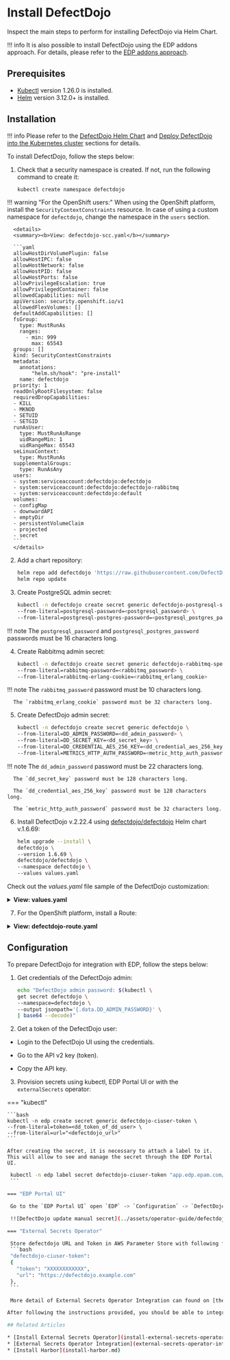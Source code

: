 # Install DefectDojo

Inspect the main steps to perform for installing DefectDojo via Helm Chart.

!!! info
    It is also possible to install DefectDojo using the EDP addons approach. For details, please refer to the [EDP addons approach](https://github.com/epam/edp-cluster-add-ons).

## Prerequisites

* [Kubectl](https://v1-26.docs.kubernetes.io/releases/download/) version 1.26.0 is installed.
* [Helm](https://helm.sh) version 3.12.0+ is installed.

## Installation

!!! info
    Please refer to the [DefectDojo Helm Chart](https://github.com/DefectDojo/django-DefectDojo/tree/master/helm/defectdojo)
    and [Deploy DefectDojo into the Kubernetes cluster](https://github.com/DefectDojo/django-DefectDojo/blob/dev/readme-docs/KUBERNETES.md)
    sections for details.

To install DefectDojo, follow the steps below:

1. Check that a security namespace is created. If not, run the following command to create it:

   ```bash
   kubectl create namespace defectdojo
   ```

  !!! warning "For the OpenShift users:"
      When using the OpenShift platform, install the `SecurityContextConstraints` resource. In case of using a custom namespace for `defectdojo`, change the namespace in the `users` section.<br>

      <details>
      <summary><b>View: defectdojo-scc.yaml</b></summary>

      ```yaml
      allowHostDirVolumePlugin: false
      allowHostIPC: false
      allowHostNetwork: false
      allowHostPID: false
      allowHostPorts: false
      allowPrivilegeEscalation: true
      allowPrivilegedContainer: false
      allowedCapabilities: null
      apiVersion: security.openshift.io/v1
      allowedFlexVolumes: []
      defaultAddCapabilities: []
      fsGroup:
        type: MustRunAs
        ranges:
          - min: 999
            max: 65543
      groups: []
      kind: SecurityContextConstraints
      metadata:
        annotations:
            "helm.sh/hook": "pre-install"
        name: defectdojo
      priority: 1
      readOnlyRootFilesystem: false
      requiredDropCapabilities:
      - KILL
      - MKNOD
      - SETUID
      - SETGID
      runAsUser:
        type: MustRunAsRange
        uidRangeMin: 1
        uidRangeMax: 65543
      seLinuxContext:
        type: MustRunAs
      supplementalGroups:
        type: RunAsAny
      users:
      - system:serviceaccount:defectdojo:defectdojo
      - system:serviceaccount:defectdojo:defectdojo-rabbitmq
      - system:serviceaccount:defectdojo:default
      volumes:
      - configMap
      - downwardAPI
      - emptyDir
      - persistentVolumeClaim
      - projected
      - secret
      ```
      </details>

2. Add a chart repository:

   ```bash
   helm repo add defectdojo 'https://raw.githubusercontent.com/DefectDojo/django-DefectDojo/helm-charts'
   helm repo update
   ```

3. Create PostgreSQL admin secret:

   ```bash
   kubectl -n defectdojo create secret generic defectdojo-postgresql-specific \
   --from-literal=postgresql-password=<postgresql_password> \
   --from-literal=postgresql-postgres-password=<postgresql_postgres_password>
   ```

  !!! note
      The `postgresql_password` and `postgresql_postgres_password` passwords must be 16 characters long.

4. Create Rabbitmq admin secret:

   ```bash
   kubectl -n defectdojo create secret generic defectdojo-rabbitmq-specific \
   --from-literal=rabbitmq-password=<rabbitmq_password> \
   --from-literal=rabbitmq-erlang-cookie=<rabbitmq_erlang_cookie>
   ```

  !!! note
      The `rabbitmq_password` password must be 10 characters long.

      The `rabbitmq_erlang_cookie` password must be 32 characters long.

5. Create DefectDojo admin secret:

   ```bash
   kubectl -n defectdojo create secret generic defectdojo \
   --from-literal=DD_ADMIN_PASSWORD=<dd_admin_password> \
   --from-literal=DD_SECRET_KEY=<dd_secret_key> \
   --from-literal=DD_CREDENTIAL_AES_256_KEY=<dd_credential_aes_256_key> \
   --from-literal=METRICS_HTTP_AUTH_PASSWORD=<metric_http_auth_password>
   ```

  !!! note
      The `dd_admin_password` password must be 22 characters long.

      The `dd_secret_key` password must be 128 characters long.

      The `dd_credential_aes_256_key` password must be 128 characters long.

      The `metric_http_auth_password` password must be 32 characters long.


6. Install DefectDojo v.2.22.4 using [defectdojo/defectdojo](https://github.com/DefectDojo/django-DefectDojo/tree/master/helm/defectdojo) Helm chart v.1.6.69:

   ```bash
   helm upgrade --install \
   defectdojo \
   --version 1.6.69 \
   defectdojo/defectdojo \
   --namespace defectdojo \
   --values values.yaml
   ```

  Check out the *values.yaml* file sample of the DefectDojo customization:

  <details>
  <summary><b>View: values.yaml</b></summary>

```yaml
tag: 2.22.4
fullnameOverride: defectdojo
host: defectdojo.<ROOT_DOMAIN>
site_url: https://defectdojo.<ROOT_DOMAIN>
alternativeHosts:
  - defectdojo-django.defectdojo

initializer:
  # should be false after initial installation was performed
  run: true
django:
  ingress:
    enabled: true # change to 'false' for OpenShift
    activateTLS: false
  uwsgi:
    livenessProbe:
      # Enable liveness checks on uwsgi container. Those values are use on nginx readiness checks as well.
      # default value is 120, so in our case 20 is just fine
      initialDelaySeconds: 20
```

  </details>

7. For the OpenShift platform, install a Route:

  <details>
  <summary><b>View: defectdojo-route.yaml</b></summary>

  ```yaml
  kind: Route
  apiVersion: route.openshift.io/v1
  metadata:
    name: defectdojo
    namespace: defectdojo
  spec:
    host: defectdojo.<ROOT_DOMAIN>
    path: /
    tls:
      insecureEdgeTerminationPolicy: Redirect
      termination: edge
    to:
      kind: Service
      name: defectdojo-django
    port:
      targetPort: http
    wildcardPolicy: None

  ```
  </details>

## Configuration

To prepare DefectDojo for integration with EDP, follow the steps below:

1. Get credentials of the DefectDojo admin:

   ```bash
   echo "DefectDojo admin password: $(kubectl \
   get secret defectdojo \
   --namespace=defectdojo \
   --output jsonpath='{.data.DD_ADMIN_PASSWORD}' \
   | base64 --decode)"
   ```

2. Get a token of the DefectDojo user:

  * Login to the DefectDojo UI using the credentials.

  * Go to the API v2 key (token).

  * Copy the API key.

3. Provision secrets using kubectl, EDP Portal UI or with the `externalSecrets` operator:

=== "kubectl"

    ```bash
    kubectl -n edp create secret generic defectdojo-ciuser-token \
    --from-literal=token=<dd_token_of_dd_user> \
    --from-literal=url="<defectdojo_url>"
    ```

    After creating the secret, it is necessary to attach a label to it. This will allow to see and manage the secret through the EDP Portal UI.

   ```bash
    kubectl -n edp label secret defectdojo-ciuser-token "app.edp.epam.com/secret-type=defectdojo"
    ```

=== "EDP Portal UI"

    Go to the `EDP Portal UI` open `EDP` -> `Configuration` -> `DefectDojo` change `URL` and `Token` and click `save` button.

    !![DefectDojo update manual secret](../assets/operator-guide/defectdojo-token.png "DefectDojo update manual secret")

=== "External Secrets Operator"

    Store defectdojo URL and Token in AWS Parameter Store with following format:
    ```bash
    "defectdojo-ciuser-token":
    {
      "token": "XXXXXXXXXXXX",
      "url": "https://defectdojo.example.com"
    },
    ```

    More detail of External Secrets Operator Integration can found on [the following page](external-secrets-operator-integration.md)

After following the instructions provided, you should be able to integrate your DefectDojo with the EPAM Delivery Platform using one of the few available scenarios.

## Related Articles

* [Install External Secrets Operator](install-external-secrets-operator.md)
* [External Secrets Operator Integration](external-secrets-operator-integration.md)
* [Install Harbor](install-harbor.md)